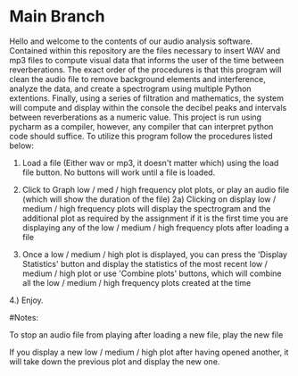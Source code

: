 # Main Branch

Hello and welcome to the contents of our audio analysis software.
Contained within this repository are the files necessary to insert WAV and mp3 files to compute visual data that informs the user of the time between reverberations. The exact order of the procedures is that this program will clean the audio file to remove background elements and interference, analyze the data, and create a spectrogram using multiple Python extentions. Finally, using a series of filtration and mathematics, the system will compute and display within the console the decibel peaks and intervals between reverberations as a numeric value. This project is run using pycharm as a compiler, however, any compiler that can interpret python code should suffice. To utilize this program follow the procedures listed below:


1) Load a file (Either wav or mp3, it doesn't matter which) using the load file button. No buttons will work until a file is loaded.
  
2) Click to Graph low / med / high frequency plot plots, or play an audio file (which will show the duration of the file)
   2a) Clicking on display low / medium / high frequency plots will display the spectrogram and the additional plot as required by the assignment
       if it is the first time you are displaying any of the low / medium / high frequency plots after loading a file
  
3) Once a low / medium / high plot is displayed, you can press the 'Display Statistics' button and display the statistics of the most recent low / medium / high plot or use 'Combine plots' buttons, which will combine all the low / medium / high frequency plots created at the time

4.) Enjoy.


#Notes: 

To stop an audio file from playing after loading a new file, play the new file

If you display a new low / medium / high plot after having opened another, it will take down the previous plot and display the new one.

